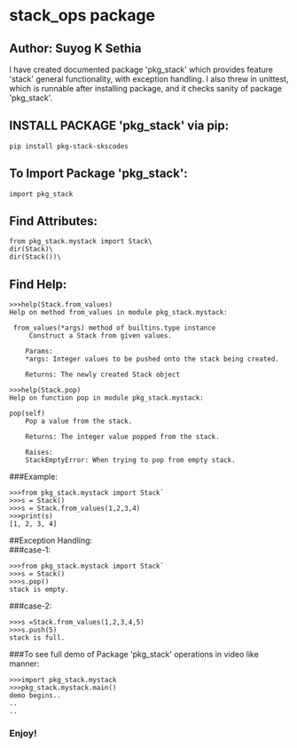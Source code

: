 # stack_ops package     
## Author: Suyog K Sethia     
     
I have created documented package 'pkg_stack' which provides feature 'stack' general functionality, with exception handling. I also threw in unittest, which is runnable after installing package, and it checks sanity of package 'pkg_stack'.      
     
## INSTALL PACKAGE 'pkg_stack' via pip:             
`pip install pkg-stack-skscodes`         
      
## To Import Package 'pkg_stack':           
`import pkg_stack`     
    
## Find Attributes:      
```
from pkg_stack.mystack import Stack\
dir(Stack)\
dir(Stack())\
```     

## Find Help:  
```
>>>help(Stack.from_values)        
Help on method from_values in module pkg_stack.mystack:    
    
 from_values(*args) method of builtins.type instance    
     Construct a Stack from given values.    
    
    Params:    
    *args: Integer values to be pushed onto the stack being created.    
     
    Returns: The newly created Stack object
```    

```
>>>help(Stack.pop)
Help on function pop in module pkg_stack.mystack:

pop(self)
    Pop a value from the stack.
    
    Returns: The integer value popped from the stack.
    
    Raises:
    StackEmptyError: When trying to pop from empty stack.
```

###Example:   
```
>>>from pkg_stack.mystack import Stack`              
>>>s = Stack()        
>>>s = Stack.from_values(1,2,3,4)           
>>>print(s)     
[1, 2, 3, 4]    
``` 
    
##Exception Handling:            
###case-1:     
```
>>>from pkg_stack.mystack import Stack`                      
>>>s = Stack()               
>>>s.pop()      
stack is empty.       
```

###case-2:       
```
>>>s =Stack.from_values(1,2,3,4,5)            
>>>s.push(5)      
stack is full.     
```

###To see full demo of Package 'pkg_stack' operations in video like manner:    
```
>>>import pkg_stack.mystack     
>>>pkg_stack.mystack.main()         
demo begins..
..  
.. 
```

### Enjoy!    